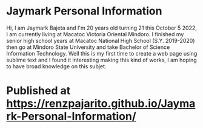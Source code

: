 # Jaymark Personal Information
Hi, I am Jaymark Bajeta and I'm 20 years old turning 21 this October 5 2022, I am currently living at Macatoc Victoria Oriental Mindoro. I finished my senior high school years at Macatoc National High School (S.Y. 2019-2020) then go at Mindoro State University and take Bachelor of Science Information Technology. Well this is my first time to create a web page using sublime text and I found it interesting making this kind of works, I am hoping to have broad knowledge on this subjet.
# Published at https://renzpajarito.github.io/Jaymark-Personal-Information/
